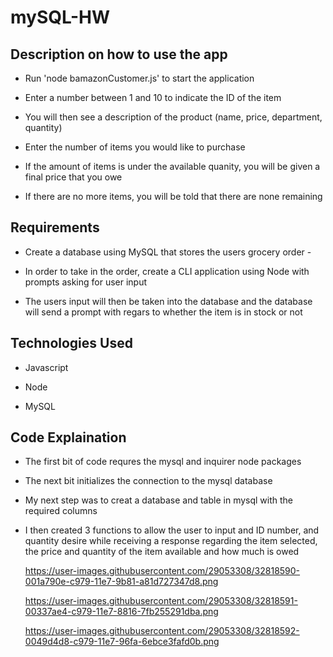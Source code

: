 
# mySQL-HW

## Description on how to use the app

- Run 'node bamazonCustomer.js' to start the application

- Enter a number between 1 and 10 to indicate the ID of the item

- You will then see a description of the product (name, price, department, quantity)

- Enter the number of items you would like to purchase

- If the amount of items is under the available quanity, you will be given a final price that you owe

- If there are no more items, you will be told that there are none remaining

## Requirements

- Create a database using MySQL that stores the users grocery order -

- In order to take in the order, create a CLI application using Node with prompts asking for user input

- The users input will then be taken into the database and the database will send a prompt with regars to 
  whether the item is in stock or not


## Technologies Used

- Javascript

- Node

- MySQL

## Code Explaination

- The first bit of code requres the mysql and inquirer node packages

- The next bit initializes the connection to the mysql database

- My next step was to creat a database and table in mysql with the required columns

- I then created 3 functions to allow the user to input and ID number, and quantity desire while receiving
  a response regarding the item selected, the price and quantity of the item available and how much is owed

  https://user-images.githubusercontent.com/29053308/32818590-001a790e-c979-11e7-9b81-a81d727347d8.png

  https://user-images.githubusercontent.com/29053308/32818591-00337ae4-c979-11e7-8816-7fb255291dba.png

  https://user-images.githubusercontent.com/29053308/32818592-0049d4d8-c979-11e7-96fa-6ebce3fafd0b.png

